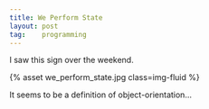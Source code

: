 ```yaml
---
title: We Perform State
layout: post
tag:    programming
---
```


I saw this sign over the weekend.

{% asset we_perform_state.jpg class=img-fluid %}

It seems to be a definition of object-orientation...
